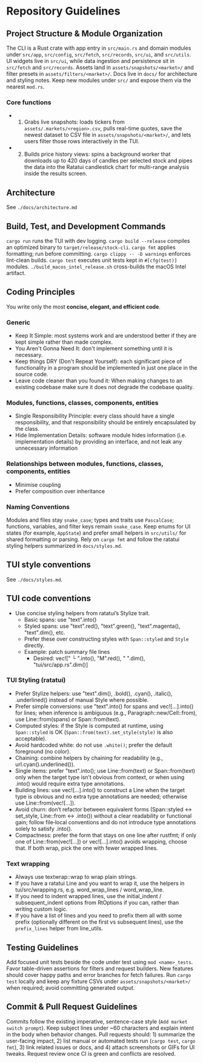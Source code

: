 # Repository Guidelines

## Project Structure & Module Organization
The CLI is a Rust crate with app entry in `src/main.rs` and domain modules under `src/app`, `src/config`, `src/fetch`, `src/records`, `src/ui`, and `src/utils`. UI widgets live in `src/ui`, while data ingestion and persistence sit in `src/fetch` and `src/records`. 
Assets land in `assets/snapshots/<market>/` and filter presets in `assets/filters/<market>/`. 
Docs live in `docs/` for architecture and styling notes. 
Keep new modules under `src/` and expose them via the nearest `mod.rs`.

### Core functions
- 1. Grabs live snapshots: loads tickers from `assets/.markets/<region>.csv`, pulls real-time quotes, save the newest dataset to CSV file in `assets/snapshots/<market>/`, and lets users filter those rows interactively in the TUI.
- 2. Builds price history views: spins a background worker that downloads up to 420 days of candles per selected stock and pipes the data into the Ratatui candlestick chart for multi-range analysis inside the results screen.

## Architecture
See `./docs/architecture.md`

## Build, Test, and Development Commands
`cargo run` runs the TUI with dev logging.
`cargo build --release` compiles an optimized binary to `target/release/stock-cli`.
`cargo fmt` applies formatting; run before committing.
`cargo clippy -- -D warnings` enforces lint-clean builds.
`cargo test` executes unit tests kept in `#[cfg(test)]` modules.
`./build_macos_intel_release.sh` cross-builds the macOS Intel artifact.

## Coding Principles

You write only the most **concise, elegant, and efficient code**. 

### Generic
- Keep It Simple: most systems work and are understood better if they are kept simple rather than made complex.
- You Aren't Gonna Need It: don't implement something until it is necessary.
- Keep things DRY (Don't Repeat Yourself): each significant piece of functionality in a program should be implemented in just one place in the source code.
- Leave code cleaner than you found it: When making changes to an existing codebase make sure it does not degrade the codebase quality.
### Modules, functions, classes, components, entities
- Single Responsibility Principle: every class should have a single responsibility, and that responsibility should be entirely encapsulated by the class.
- Hide Implementation Details: software module hides information (i.e. implementation details) by providing an interface, and not leak any unnecessary information
### Relationships between modules, functions, classes, components, entities
- Minimise coupling
- Prefer composition over inheritance
### Naming Conventions
Modules and files stay `snake_case`; types and traits use `PascalCase`; functions, variables, and filter keys remain `snake_case`. Keep enums for UI states (for example, `AppState`) and prefer small helpers in `src/utils/` for shared formatting or parsing. Rely on `cargo fmt` and follow the ratatui styling helpers summarized in `docs/styles.md`.

## TUI style conventions

See `./docs/styles.md`.

## TUI code conventions

- Use concise styling helpers from ratatui’s Stylize trait.
  - Basic spans: use "text".into()
  - Styled spans: use "text".red(), "text".green(), "text".magenta(), "text".dim(), etc.
  - Prefer these over constructing styles with `Span::styled` and `Style` directly.
  - Example: patch summary file lines
    - Desired: vec!["  └ ".into(), "M".red(), " ".dim(), "tui/src/app.rs".dim()]

### TUI Styling (ratatui)
- Prefer Stylize helpers: use "text".dim(), .bold(), .cyan(), .italic(), .underlined() instead of manual Style where possible.
- Prefer simple conversions: use "text".into() for spans and vec![…].into() for lines; when inference is ambiguous (e.g., Paragraph::new/Cell::from), use Line::from(spans) or Span::from(text).
- Computed styles: if the Style is computed at runtime, using `Span::styled` is OK (`Span::from(text).set_style(style)` is also acceptable).
- Avoid hardcoded white: do not use `.white()`; prefer the default foreground (no color).
- Chaining: combine helpers by chaining for readability (e.g., url.cyan().underlined()).
- Single items: prefer "text".into(); use Line::from(text) or Span::from(text) only when the target type isn’t obvious from context, or when using .into() would require extra type annotations.
- Building lines: use vec![…].into() to construct a Line when the target type is obvious and no extra type annotations are needed; otherwise use Line::from(vec![…]).
- Avoid churn: don’t refactor between equivalent forms (Span::styled ↔ set_style, Line::from ↔ .into()) without a clear readability or functional gain; follow file‑local conventions and do not introduce type annotations solely to satisfy .into().
- Compactness: prefer the form that stays on one line after rustfmt; if only one of Line::from(vec![…]) or vec![…].into() avoids wrapping, choose that. If both wrap, pick the one with fewer wrapped lines.

### Text wrapping
- Always use textwrap::wrap to wrap plain strings.
- If you have a ratatui Line and you want to wrap it, use the helpers in tui/src/wrapping.rs, e.g. word_wrap_lines / word_wrap_line.
- If you need to indent wrapped lines, use the initial_indent / subsequent_indent options from RtOptions if you can, rather than writing custom logic.
- If you have a list of lines and you need to prefix them all with some prefix (optionally different on the first vs subsequent lines), use the `prefix_lines` helper from line_utils.

## Testing Guidelines
Add focused unit tests beside the code under test using `mod <name>_tests`. Favor table-driven assertions for filters and request builders. New features should cover happy paths and error branches for fetch failures. Run `cargo test` locally and keep any fixture CSVs under `assets/snapshots/<market>/` when required; avoid committing generated output.

## Commit & Pull Request Guidelines
Commits follow the existing imperative, sentence-case style (`Add market switch prompt`). Keep subject lines under ~60 characters and explain intent in the body when behavior changes. Pull requests should: 1) summarize the user-facing impact, 2) list manual or automated tests run (`cargo test`, `cargo fmt`), 3) link related issues or docs, and 4) attach screenshots or GIFs for UI tweaks. Request review once CI is green and conflicts are resolved.
